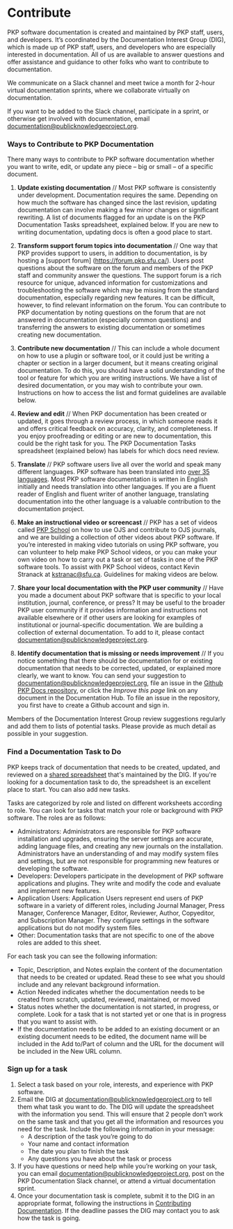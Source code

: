 # Contribute

PKP software documentation is created and maintained by PKP staff, users, and developers. It’s coordinated by the Documentation Interest Group (DIG), which is made up of PKP staff, users, and developers who are especially interested in documentation. All of us are available to answer questions and offer assistance and guidance to other folks who want to contribute to documentation.  

We communicate on a Slack channel and meet twice a month for 2-hour virtual documentation sprints, where we collaborate virtually on documentation.  

If you want to be added to the Slack channel, participate in a sprint, or otherwise get involved with documentation, email [documentation@publicknowledgeproject.org](mailto:documentation@publicknowledgeproject.org).

### Ways to Contribute to PKP Documentation

There many ways to contribute to PKP software documentation whether you want to write, edit, or update any piece – big or small – of a specific document.

1. **Update existing documentation** // Most PKP software is consistently under development. Documentation requires the same. Depending on how much the software has changed since the last revision, updating documentation can involve making a few minor changes or significant rewriting. A list of documents flagged for an update is on the PKP Documentation Tasks spreadsheet, explained below. If you are new to writing documentation, updating docs is often a good place to start.

2. **Transform support forum topics into documentation** // One way that PKP provides support to users, in addition to documentation, is by hosting a [support forum] (https://forum.pkp.sfu.ca/). Users post questions about the software on the forum and members of the PKP staff and community answer the questions. The support forum is a rich resource for unique, advanced information for customizations and troubleshooting the software which may be missing from the standard documentation, especially regarding new features. It can be difficult, however, to find relevant information on the forum. You can contribute to PKP documentation by noting questions on the forum that are not answered in documentation (especially common questions) and transferring the answers to existing documentation or sometimes creating new documentation.

3. **Contribute new documentation** // This can include a whole document on how to use a plugin or software tool, or it could just be writing a chapter or section in a larger document, but it means creating original documentation. To do this, you should have a solid understanding of the tool or feature for which you are writing instructions. We have a list of desired documentation, or you may wish to contribute your own. Instructions on how to access the list and format guidelines are available below.

4. **Review and edit** // When PKP documentation has been created or updated, it goes through a review process, in which someone reads it and offers critical feedback on accuracy, clarity, and completeness. If you enjoy proofreading or editing or are new to documentation, this could be the right task for you. The PKP Documentation Tasks spreadsheet (explained below) has labels for which docs need review.

5. **Translate** // PKP software users live all over the world and speak many different languages. PKP software has been translated into [over 35 languages](https://pkp.sfu.ca/developers/translation/). Most PKP software documentation is written in English initially and needs translation into other languages. If you are a fluent reader of English and fluent writer of another language, translating documentation into the other language is a valuable contribution to the documentation project. <!-- note here on how translations are managed -->

6. **Make an instructional video or screencast** // PKP has a set of videos called [PKP School](http://pkpschool.sfu.ca/) on how to use OJS and contribute to OJS journals, and we are building a collection of other videos about PKP software. If you’re interested in making video tutorials on using PKP software, you can volunteer to help make PKP School videos, or you can make your own video on how to carry out a task or set of tasks in one of the PKP software tools. To assist with PKP School videos, contact Kevin Stranack at kstranac@sfu.ca. Guidelines for making videos are below.

7. **Share your local documentation with the PKP user community** // Have you made a document about PKP software that is specific to your local institution, journal, conference, or press? It may be useful to the broader PKP user community if it provides information and instructions not available elsewhere or if other users are looking for examples of institutional or journal-specific documentation.  We are building a collection of external documentation. To add to it, please contact [documentation@publicknowledgeproject.org](mailto:documentation@publicknowledgeproject.org).

8. **Identify documentation that is missing or needs improvement** // If you notice something that there should be documentation for or existing documentation that needs to be corrected, updated, or explained more clearly, we want to know. You can send your suggestion to [documentation@publicknowledgeproject.org](mailto:documentation@publicknowledgeproject.org), file an issue in the [Github PKP Docs repository](https://github.com/pkp/pkp-docs), or click the *Improve this page* link on any document in the Documentation Hub. To file an issue in the repository, you first have to create a Github account and sign in. 

Members of the Documentation Interest Group review suggestions regularly and add them to lists of potential tasks. Please provide as much detail as possible in your suggestion.

### Find a Documentation Task to Do

PKP keeps track of documentation that needs to be created, updated, and reviewed on a [shared spreadsheet](https://docs.google.com/spreadsheets/d/1bo0etXPjDxC_xdmOGCdwAtdXv85ojdqRdNr3sfMD2aU/) that's maintained by the DIG. If you're looking for a documentation task to do, the spreadsheet is an excellent place to start. You can also add new tasks.  

Tasks are categorized by role and listed on different worksheets according to role. You can look for tasks that match your role or background with PKP software. The roles are as follows:

- Administrators: Administrators are responsible for PKP software installation and upgrades, ensuring the server settings are accurate, adding language files, and creating any new journals on the installation. Administrators have an understanding of and may modify system files and settings, but are not responsible for programming new features or developing the software.
- Developers: Developers participate in the development of PKP software applications and plugins. They write and modify the code and evaluate and implement new features.
- Application Users: Application Users represent end users of PKP software in a variety of different roles, including Journal Manager, Press Manager, Conference Manager, Editor, Reviewer, Author, Copyeditor, and Subscription Manager. They configure settings in the software applications but do not modify system files.
- Other: Documentation tasks that are not specific to one of the above roles are added to this sheet.

For each task you can see the following information:

- Topic, Description, and Notes explain the content of the documentation that needs to be created or updated. Read these to see what you should include and any relevant background information.
- Action Needed indicates whether the documentation needs to be created from scratch, updated, reviewed, maintained, or moved 
- Status notes whether the documentation is not started, in progress, or complete. Look for a task that is not started yet or one that is in progress that you want to assist with.
- If the documentation needs to be added to an existing document or an existing document needs to be edited, the document name will be included in the Add to/Part of column and the URL for the document will be included in the New URL column.

### Sign up for a task

1. Select a task based on your role, interests, and experience with PKP software.  
2. Email the DIG at documentation@publicknowledgeproject.org to tell them what task you want to do. The DIG will update the spreadsheet with the information you send. This will ensure that 2 people don’t work on the same task and that you get all the information and resources you need for the task. Include the following information in your message:
	- A description of the task you’re going to do
	- Your name and contact information 
	- The date you plan to finish the task
	- Any questions you have about the task or process 
3. If you have questions or need help while you’re working on your task, you can email documentation@publicknowledgeproject.org, post on the PKP Documentation Slack channel, or attend a virtual documentation sprint.
4. Once your documentation task is complete, submit it to the DIG in an appropriate format, following the instructions in [Contributing Documentation](/contributing). If the deadline passes the DIG may contact you to ask how the task is going. 
